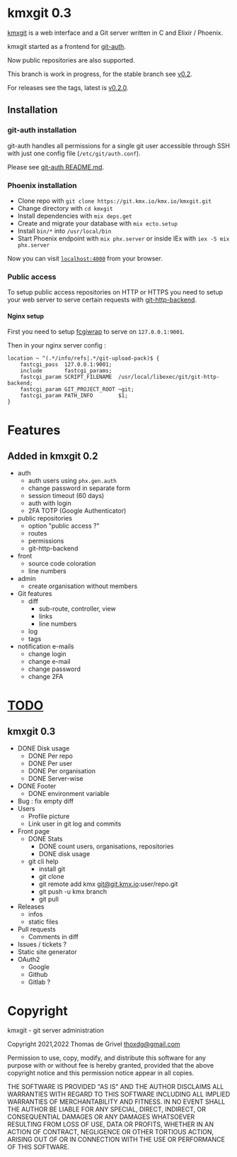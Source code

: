 # kmxgit 0.3

[kmxgit](https://git.kmx.io/kmx.io/kmxgit) is a web interface and a Git
server written in C and Elixir / Phoenix.

kmxgit started as a frontend for
[git-auth](https://git.kmx.io/kmx.io/git-auth).

Now public repositories are also supported.

This branch is work in progress, for the stable branch see
[v0.2](https://git.kmx.io/kmx.io/kmxgit/_tree/v0.2).

For releases see the tags, latest is
[v0.2.0](https://git.kmx.io/kmx.io/kmxgit/_tag/v0.2.0).


## Installation

### git-auth installation

git-auth handles all permissions for a single git user accessible
through SSH with just one config file (`/etc/git/auth.conf`).

Please see [git-auth README.md](https://git.kmx.io/kmx.io/git-auth).


### Phoenix installation

 * Clone repo with `git clone https://git.kmx.io/kmx.io/kmxgit.git`
 * Change directory with `cd kmxgit`
 * Install dependencies with `mix deps.get`
 * Create and migrate your database with `mix ecto.setup`
 * Install `bin/*` into `/usr/local/bin`
 * Start Phoenix endpoint with `mix phx.server` or inside IEx with
   `iex -S mix phx.server`

Now you can visit [`localhost:4000`](http://localhost:4000) from your browser.


### Public access

To setup public access repositories on HTTP or HTTPS you need to setup
your web server to serve certain requests with
[git-http-backend](https://git-scm.com/docs/git-http-backend).


#### Nginx setup

First you need to setup
[fcgiwrap](https://www.nginx.com/resources/wiki/start/topics/examples/fcgiwrap/) to serve on `127.0.0.1:9001`.

Then in your nginx server config :
```
location ~ ^(.*/info/refs|.*/git-upload-pack)$ {
    fastcgi_pass  127.0.0.1:9001;
    include       fastcgi_params;
    fastcgi_param SCRIPT_FILENAME  /usr/local/libexec/git/git-http-backend;
    fastcgi_param GIT_PROJECT_ROOT ~git;
    fastcgi_param PATH_INFO        $1;        
}
```


# Features

## Added in kmxgit 0.2

 - auth
   - auth users using `phx.gen.auth`
   - change password in separate form
   - session timeout (60 days)
   - auth with login
   - 2FA TOTP (Google Authenticator)
 - public repositories
   - option "public access ?"
   - routes
   - permissions
   - git-http-backend
 - front
   - source code coloration
   - line numbers
 - admin
   - create organisation without members
 - Git features
   - diff
     - sub-route, controller, view
     - links
     - line numbers
   - log
   - tags
 - notification e-mails
   - change login
   - change e-mail
   - change password
   - change 2FA


# <a id="todo" href="#todo">TODO</a>

## kmxgit 0.3

 - DONE Disk usage
   - DONE Per repo
   - DONE Per user
   - DONE Per organisation
   - DONE Server-wise
 - DONE Footer
   - DONE environment variable
 - Bug : fix empty diff
 - Users
   - Profile picture
   - Link user in git log and commits
 - Front page
   - DONE Stats
     - DONE count users, organisations, repositories
     - DONE disk usage
   - git cli help
     - install git
     - git clone
     - git remote add kmx git@git.kmx.io:user/repo.git
     - git push -u kmx branch
     - git pull
 - Releases
   - infos
   - static files
 - Pull requests
   - Comments in diff
 - Issues / tickets ?
 - Static site generator
 - OAuth2
   - Google
   - Github
   - Gitlab ?


# Copyright

kmxgit - git server administration

Copyright 2021,2022 Thomas de Grivel <thoxdg@gmail.com>

Permission to use, copy, modify, and distribute this software for any
purpose with or without fee is hereby granted, provided that the above
copyright notice and this permission notice appear in all copies.

THE SOFTWARE IS PROVIDED "AS IS" AND THE AUTHOR DISCLAIMS ALL WARRANTIES
WITH REGARD TO THIS SOFTWARE INCLUDING ALL IMPLIED WARRANTIES OF
MERCHANTABILITY AND FITNESS. IN NO EVENT SHALL THE AUTHOR BE LIABLE FOR
ANY SPECIAL, DIRECT, INDIRECT, OR CONSEQUENTIAL DAMAGES OR ANY DAMAGES
WHATSOEVER RESULTING FROM LOSS OF USE, DATA OR PROFITS, WHETHER IN AN
ACTION OF CONTRACT, NEGLIGENCE OR OTHER TORTIOUS ACTION, ARISING OUT OF
OR IN CONNECTION WITH THE USE OR PERFORMANCE OF THIS SOFTWARE.
